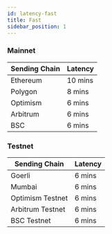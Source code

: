 ```yaml
---
id: latency-fast
title: Fast
sidebar_position: 1
---
```


<!-- 
  GOERLI = 75 secs 1 min
  MUMBAI = 45 secs 1 min
  ARBITRUM_TESTNET = 2 secs
  OPTIMISM_TESTNET = 2 secs
  BSC_TESTNET = 3 secs
  MAINNET = 216 secs 3.6 mins
  POLYGON = 128 secs 2 mins
  ARBITRUM = 2 secs
  OPTIMISM = 2 secs
  BSC = 3 secs
 -->

### Mainnet
| Sending Chain | Latency |
| --- | --- |
| Ethereum | 10 mins |
| Polygon | 8 mins |
| Optimism | 6 mins |
| Arbitrum | 6 mins |
| BSC | 6 mins |

### Testnet

| Sending Chain | Latency |
| --- | --- |
| Goerli | 6 mins |
| Mumbai | 6 mins |
| Optimism Testnet | 6 mins |
| Arbitrum Testnet | 6 mins |
| BSC Testnet | 6 mins |